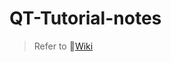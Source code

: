 # QT-Tutorial-notes
> Refer to 📖[Wiki](https://github.com/SonicStrain/QT-Tutorial-notes/wiki/Notes)
